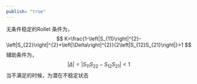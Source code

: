```yaml
---
publish: "true"
---
```

无条件稳定的Rollet 条件为，
$$
K=\frac{1-\left|S_{11}\right|^{2}-\left|S_{22}\right|^{2}+\left|\Delta\right|^{2}}{2\left|S_{12}S_{21}\right|}>1
$$
辅助条件为，
$$
|\Delta|=|S_{11}S_{22}-S_{12}S_{21}|<1
$$
当不满足的时候，为潜在不稳定状态
